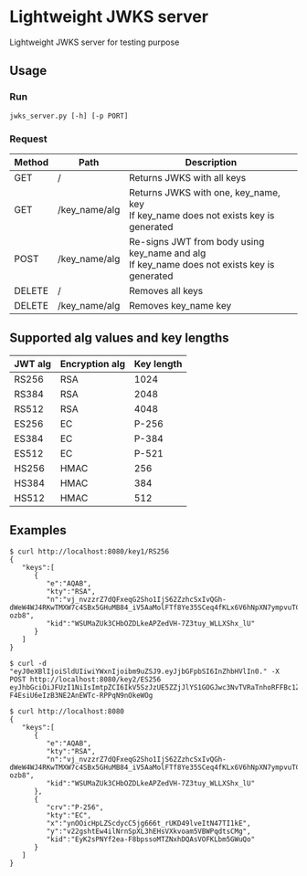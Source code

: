 # Lightweight JWKS server

Lightweight JWKS server for testing purpose

## Usage

### Run

`jwks_server.py [-h] [-p PORT]`

### Request

|Method|Path|Description|
|---|---|---|
|GET|/|Returns JWKS with all keys|
|GET|/key_name/alg|Returns JWKS with one, key_name, key<br>If key_name does not exists key is generated|
|POST|/key_name/alg|Re-signs JWT from body using key_name and alg<br>If key_name does not exists key is generated|
|DELETE|/|Removes all keys|
|DELETE|/key_name/alg|Removes key_name key|

## Supported alg values and key lengths

|JWT alg|Encryption alg|Key length|
|---|---|---|
|RS256|RSA|1024|
|RS384|RSA|2048|
|RS512|RSA|4048|
|ES256|EC|P-256|
|ES384|EC|P-384|
|ES512|EC|P-521|
|HS256|HMAC|256|
|HS384|HMAC|384|
|HS512|HMAC|512|

## Examples

```
$ curl http://localhost:8080/key1/RS256    
{
   "keys":[
      {
         "e":"AQAB",
         "kty":"RSA",
         "n":"vj_nvzzrZ7dQFxeqG2Sho1IjS62ZzhcSxIvQGh-dWeW4WJ4RKwTMXW7c4SBx5GHuMB84_iV5AaMolFTf8Ye35SCeq4fKLx6V6hNpXN7ympvuTCzUd7Jc2oUmifXTV9Nx98s4585i1m946PFoSWol2Yul8EqPUDS36odzfw-ozb8",
         "kid":"WSUMaZUk3CHbOZDLkeAPZedVH-7Z3tuy_WLLXShx_lU"
      }
   ]
}
```
```
$ curl -d "eyJ0eXBlIjoiSldUIiwiYWxnIjoibm9uZSJ9.eyJjbGFpbSI6InZhbHVlIn0." -X POST http://localhost:8080/key2/ES256 
eyJhbGciOiJFUzI1NiIsImtpZCI6IkV5SzJzUE5ZZjJlYS1GOGJwc3NvTVRaTnhoRFFBc1ZPRktMYm01R1d1UW8iLCJ0eXBlIjoiSldUIn0.eyJjbGFpbSI6InZhbHVlIn0.nFFHxjieK97jzKrZcYhK0fVcyWNCIXdwzXDjri9xz3WBGAVLPX-F4EsiU6eIzB3NE2AnEWTc-RPPqN9nOkeWOg
```
```
$ curl http://localhost:8080
{
   "keys":[
      {
         "e":"AQAB",
         "kty":"RSA",
         "n":"vj_nvzzrZ7dQFxeqG2Sho1IjS62ZzhcSxIvQGh-dWeW4WJ4RKwTMXW7c4SBx5GHuMB84_iV5AaMolFTf8Ye35SCeq4fKLx6V6hNpXN7ympvuTCzUd7Jc2oUmifXTV9Nx98s4585i1m946PFoSWol2Yul8EqPUDS36odzfw-ozb8",
         "kid":"WSUMaZUk3CHbOZDLkeAPZedVH-7Z3tuy_WLLXShx_lU"
      },
      {
         "crv":"P-256",
         "kty":"EC",
         "x":"ynOOicHpLZScdycC5jg666t_rUKD49lveItN47TI1kE",
         "y":"v22gshtEw4ilNrnSpXL3hEHsVXkvoam5VBWPqdtsCMg",
         "kid":"EyK2sPNYf2ea-F8bpssoMTZNxhDQAsVOFKLbm5GWuQo"
      }
   ]
}
```
